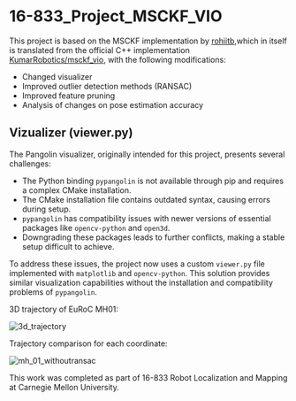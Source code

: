 # 16-833_Project_MSCKF_VIO

This project is based on the MSCKF implementation by [rohiitb](https://github.com/rohiitb/msckf_vio_python),which in itself is translated from the official C++ implementation [KumarRobotics/msckf_vio](https://github.com/KumarRobotics/msckf_vio),  with the following modifications:
- Changed visualizer
- Improved outlier detection methods (RANSAC)
- Improved feature pruning
- Analysis of changes on pose estimation accuracy

## Vizualizer (viewer.py)
The Pangolin visualizer, originally intended for this project, presents several challenges:

- The Python binding `pypangolin` is not available through pip and requires a complex CMake installation.
- The CMake installation file contains outdated syntax, causing errors during setup.
- `pypangolin` has compatibility issues with newer versions of essential packages like `opencv-python` and `open3d`.
- Downgrading these packages leads to further conflicts, making a stable setup difficult to achieve.

To address these issues, the project now uses a custom `viewer.py` file implemented with `matplotlib` and `opencv-python`. This solution provides similar visualization capabilities without the installation and compatibility problems of `pypangolin`.

3D trajectory of EuRoC MH01:

![3d_trajectory](https://github.com/user-attachments/assets/4566d1c5-8edf-4f1d-9755-dc96ae610bbb)


Trajectory comparison for each coordinate:

![mh_01_withoutransac](https://github.com/user-attachments/assets/24371b82-37ca-40aa-ba20-abf5fc721ca9)




This work was completed as part of 16-833 Robot Localization and Mapping at Carnegie Mellon University.
